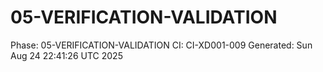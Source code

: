 # 05-VERIFICATION-VALIDATION
Phase: 05-VERIFICATION-VALIDATION
CI: CI-XD001-009
Generated: Sun Aug 24 22:41:26 UTC 2025
